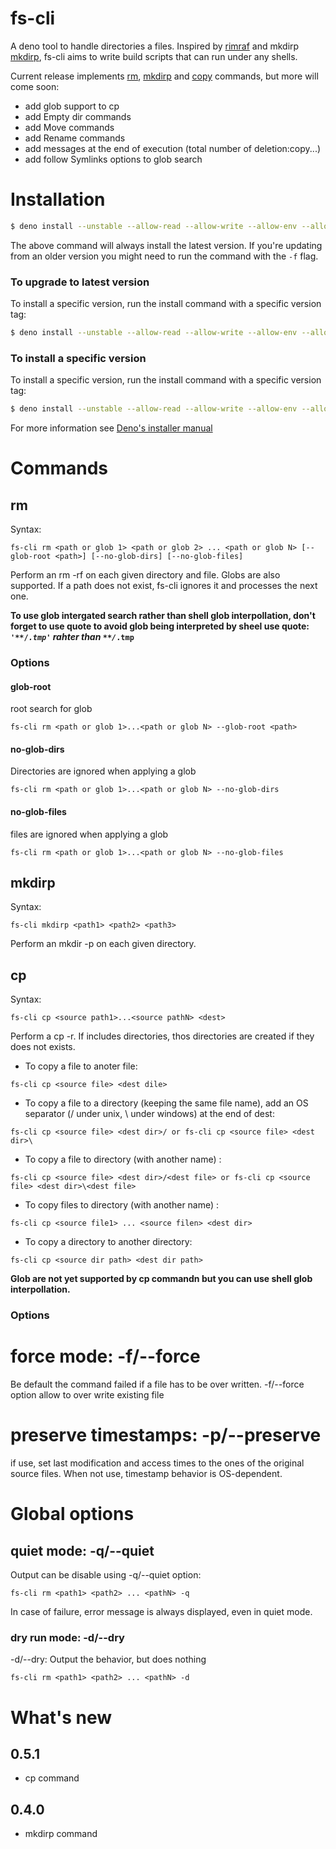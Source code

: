 # fs-cli
 A deno tool to handle directories a files. Inspired by [rimraf](https://www.npmjs.com/package/rimraf) and mkdirp [mkdirp](https://www.npmjs.com/package/mkdirp), fs-cli aims to write build scripts that can run under any shells.

 Current release implements [rm](#rm), [mkdirp](#mkdirp) and [copy](#cp) commands, but more will come soon:
  * add glob support to cp
  * add Empty dir commands
  * add Move commands
  * add Rename commands
  * add messages at the end of execution (total number of deletion:copy...)
  * add follow Symlinks options to glob search

# Installation

```sh
$ deno install --unstable --allow-read --allow-write --allow-env --allow-run -n fs_cli https://deno.land/x/fs_cli@v0.5.1/cli.ts
```
The above command will always install the latest version. If you're updating from an older version you might need to run the command with the `-f` flag.

### To upgrade to latest version
To install a specific version, run the install command with a specific version tag:

```sh
$ deno install --unstable --allow-read --allow-write --allow-env --allow-run -n fs_cli https://deno.land/x/fs_cli@<version>/cli.ts
```


### To install a specific version
To install a specific version, run the install command with a specific version tag:

```sh
$ deno install --unstable --allow-read --allow-write --allow-env --allow-run -n fs_cli https://deno.land/x/fs_cli@<version>/cli.ts
```
For more information see [Deno's installer manual](https://deno.land/manual/tools/script_installer)

# Commands
## rm
Syntax:
```
fs-cli rm <path or glob 1> <path or glob 2> ... <path or glob N> [--glob-root <path>] [--no-glob-dirs] [--no-glob-files]
```
Perform an rm -rf on each given directory and file. Globs are also supported.
If a path does not exist, fs-cli ignores it and processes the next one.

**To use glob intergated search rather than shell glob interpollation, don't forget to use quote to avoid glob being interpreted by sheel use quote: <code>'\*\*/*.tmp'</code> rahter than <code>\*\*/*.tmp**</code>

### Options
#### glob-root
root search for glob
```
fs-cli rm <path or glob 1>...<path or glob N> --glob-root <path>
```

#### no-glob-dirs
Directories are ignored when applying a glob
```
fs-cli rm <path or glob 1>...<path or glob N> --no-glob-dirs
```

#### no-glob-files
files are ignored when applying a glob
```
fs-cli rm <path or glob 1>...<path or glob N> --no-glob-files
```
## mkdirp
Syntax:
```
fs-cli mkdirp <path1> <path2> <path3>
```
Perform an mkdir -p on each given directory.

## cp
Syntax:
```
fs-cli cp <source path1>...<source pathN> <dest>
```
Perform a cp -r. If <dest> includes directories, thos directories are created if they does not exists.

* To copy a file to anoter file:
```
fs-cli cp <source file> <dest dile>
```
* To copy a file to a directory (keeping the same file name), add an OS separator (/ under unix, \ under windows) at the end of dest:
```
fs-cli cp <source file> <dest dir>/ or fs-cli cp <source file> <dest dir>\ 
```
* To copy a file to directory (with another name) :
```
fs-cli cp <source file> <dest dir>/<dest file> or fs-cli cp <source file> <dest dir>\<dest file> 
 ```
 * To copy files to directory (with another name) :
```
fs-cli cp <source file1> ... <source filen> <dest dir>
 ```
* To copy a directory to another directory:
```
fs-cli cp <source dir path> <dest dir path>
```

 **Glob are not yet supported by cp commandn but you can use shell glob interpollation.** 

### Options
# force mode: -f/--force
Be default the command failed if a file has to be over written. -f/--force option allow to over write existing file
# preserve timestamps: -p/--preserve
if use, set last modification and access times to the ones of the original source files. When not use, timestamp behavior is OS-dependent.

# Global options
## quiet mode: -q/--quiet
Output can be disable using -q/--quiet option:
```
fs-cli rm <path1> <path2> ... <pathN> -q
```
In case of failure, error message is always displayed, even in quiet mode.

### dry run mode: -d/--dry
-d/--dry: Output the behavior, but does nothing
```
fs-cli rm <path1> <path2> ... <pathN> -d
```

# What's new
## 0.5.1
  * cp command

## 0.4.0
  * mkdirp command
